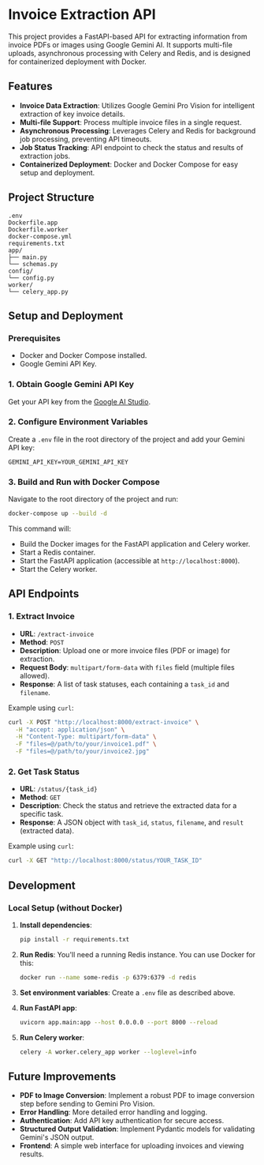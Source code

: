 # Invoice Extraction API

This project provides a FastAPI-based API for extracting information from invoice PDFs or images using Google Gemini AI. It supports multi-file uploads, asynchronous processing with Celery and Redis, and is designed for containerized deployment with Docker.

## Features

- **Invoice Data Extraction**: Utilizes Google Gemini Pro Vision for intelligent extraction of key invoice details.
- **Multi-file Support**: Process multiple invoice files in a single request.
- **Asynchronous Processing**: Leverages Celery and Redis for background job processing, preventing API timeouts.
- **Job Status Tracking**: API endpoint to check the status and results of extraction jobs.
- **Containerized Deployment**: Docker and Docker Compose for easy setup and deployment.

## Project Structure

```
.env
Dockerfile.app
Dockerfile.worker
docker-compose.yml
requirements.txt
app/
├── main.py
└── schemas.py
config/
└── config.py
worker/
└── celery_app.py
```

## Setup and Deployment

### Prerequisites

- Docker and Docker Compose installed.
- Google Gemini API Key.

### 1. Obtain Google Gemini API Key

Get your API key from the [Google AI Studio](https://aistudio.google.com/app/apikey).

### 2. Configure Environment Variables

Create a `.env` file in the root directory of the project and add your Gemini API key:

```
GEMINI_API_KEY=YOUR_GEMINI_API_KEY
```

### 3. Build and Run with Docker Compose

Navigate to the root directory of the project and run:

```bash
docker-compose up --build -d
```

This command will:
- Build the Docker images for the FastAPI application and Celery worker.
- Start a Redis container.
- Start the FastAPI application (accessible at `http://localhost:8000`).
- Start the Celery worker.

## API Endpoints

### 1. Extract Invoice

- **URL**: `/extract-invoice`
- **Method**: `POST`
- **Description**: Upload one or more invoice files (PDF or image) for extraction.
- **Request Body**: `multipart/form-data` with `files` field (multiple files allowed).
- **Response**: A list of task statuses, each containing a `task_id` and `filename`.

Example using `curl`:

```bash
curl -X POST "http://localhost:8000/extract-invoice" \
  -H "accept: application/json" \
  -H "Content-Type: multipart/form-data" \
  -F "files=@/path/to/your/invoice1.pdf" \
  -F "files=@/path/to/your/invoice2.jpg"
```

### 2. Get Task Status

- **URL**: `/status/{task_id}`
- **Method**: `GET`
- **Description**: Check the status and retrieve the extracted data for a specific task.
- **Response**: A JSON object with `task_id`, `status`, `filename`, and `result` (extracted data).

Example using `curl`:

```bash
curl -X GET "http://localhost:8000/status/YOUR_TASK_ID"
```

## Development

### Local Setup (without Docker)

1. **Install dependencies**:
   ```bash
   pip install -r requirements.txt
   ```

2. **Run Redis**: You'll need a running Redis instance. You can use Docker for this:
   ```bash
   docker run --name some-redis -p 6379:6379 -d redis
   ```

3. **Set environment variables**:
   Create a `.env` file as described above.

4. **Run FastAPI app**:
   ```bash
   uvicorn app.main:app --host 0.0.0.0 --port 8000 --reload
   ```

5. **Run Celery worker**:
   ```bash
   celery -A worker.celery_app worker --loglevel=info
   ```

## Future Improvements

- **PDF to Image Conversion**: Implement a robust PDF to image conversion step before sending to Gemini Pro Vision.
- **Error Handling**: More detailed error handling and logging.
- **Authentication**: Add API key authentication for secure access.
- **Structured Output Validation**: Implement Pydantic models for validating Gemini's JSON output.
- **Frontend**: A simple web interface for uploading invoices and viewing results.

